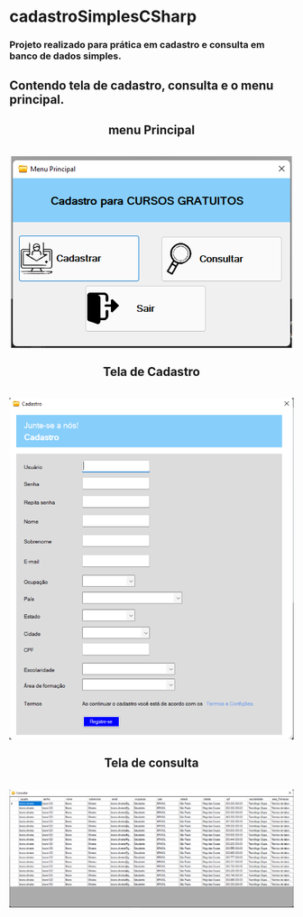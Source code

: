 <h1> cadastroSimplesCSharp </h1>

<h3> Projeto realizado para prática em cadastro e consulta em banco de dados simples. </h3>

<h2> Contendo tela de cadastro, consulta e o menu principal. </h2>
<div align="center">
<h2> menu Principal </h2>  <br>
 <img align="center" alt="menu_Principal" src="https://raw.githubusercontent.com/brunoaxlrose/cadastroSimplesC-/master/Projeto1M2/imagens/menuPrincipal.png" />
 <br>
 <h2> Tela de Cadastro </h2> <br>
  <img align="center" alt="tela_Cadastro" src="https://raw.githubusercontent.com/brunoaxlrose/cadastroSimplesC-/master/Projeto1M2/imagens/telaCadastro.png" />
 <br>
 <h2> Tela de consulta </h2> <br>
   <img align="center" alt="tela_Consulta" src="https://raw.githubusercontent.com/brunoaxlrose/cadastroSimplesC-/master/Projeto1M2/imagens/telaConsulta.png" />
 <br>
</div>
